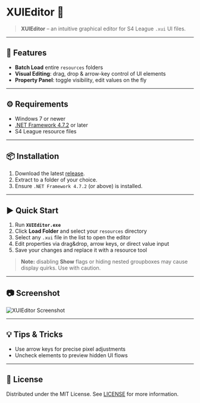 # XUIEditor 🎨

> **XUIEditor** – an intuitive graphical editor for S4 League `.xui` UI files.

---

## 🚀 Features

- **Batch Load** entire `resources` folders
- **Visual Editing**: drag, drop & arrow-key control of UI elements
- **Property Panel**: toggle visibility, edit values on the fly

---

## ⚙️ Requirements

- Windows 7 or newer
- [.NET Framework 4.7.2](https://dotnet.microsoft.com/download/dotnet-framework) or later
- S4 League resource files

---

## 📦 Installation

1. Download the latest [release](https://github.com/Dekirai/S4LXUIEditor/releases).
2. Extract to a folder of your choice.
3. Ensure `.NET Framework 4.7.2` (or above) is installed.

---

## ▶️ Quick Start

1. Run **`XUIEditor.exe`**
2. Click **Load Folder** and select your `resources` directory
3. Select any `.xui` file in the list to open the editor
4. Edit properties via drag&drop, arrow keys, or direct value input
5. Save your changes and replace it with a resource tool

> **Note:** disabling **Show** flags or hiding nested groupboxes may cause display quirks. Use with caution.

---

## 📷 Screenshot

![XUIEditor Screenshot](https://i.imgur.com/0UK4va8.png)

---

## 💡 Tips & Tricks

- Use arrow keys for precise pixel adjustments
- Uncheck elements to preview hidden UI flows

---

## 📄 License

Distributed under the MIT License. See [LICENSE](LICENSE) for more information.
